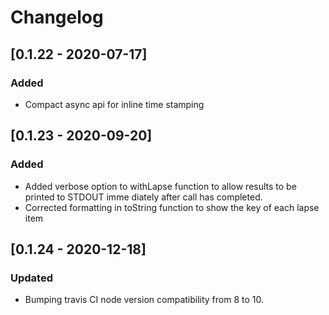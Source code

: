 # Changelog

## [0.1.22 - 2020-07-17]

### Added

- Compact async api for inline time stamping

## [0.1.23 - 2020-09-20]

### Added

- Added verbose option to withLapse function to allow results to be printed to STDOUT imme
diately after call has completed.
- Corrected formatting in toString function to show the key of each lapse item

## [0.1.24 - 2020-12-18]

### Updated

- Bumping travis CI node version compatibility from 8 to 10.